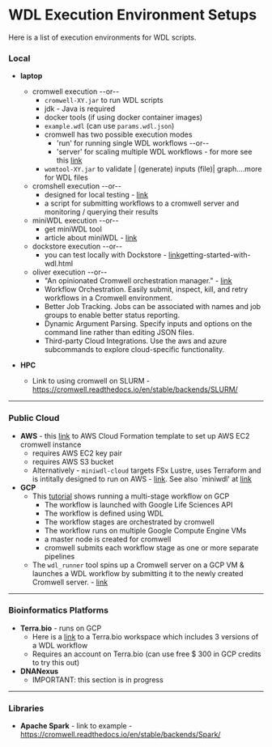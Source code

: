 # WDL Execution Environment Setups

Here is a list of execution environments for WDL scripts.  

### Local
- **laptop**
  - cromwell execution --or--
    - `cromwell-XY.jar` to run WDL scripts
    - jdk - Java is required
    - docker tools (if using docker container images)
    - `example.wdl` (can use `params.wdl.json`)
    - cromwell has two possible execution modes 
      - 'run' for running single WDL workflows --or-- 
      - 'server' for scaling multiple WDL workflows - for more see this [link](https://cromwell.readthedocs.io/en/stable/Modes/)
    - `womtool-XY.jar` to validate | (generate) inputs (file)| graph....more for WDL files
  - cromshell execution --or--
    - designed for local testing - [link](https://github.com/broadinstitute/cromshell)
    - a script for submitting workflows to a cromwell server and monitoring / querying their results
  - miniWDL execution --or--
    - get miniWDL tool
    - article about miniWDL - [link](https://medium.com/czi-technology/miniwdl-17ecdaf40944)
  - dockstore execution --or--
    - you can test locally with Dockstore - [link](https://docs.dockstore.org/en/develop/getting-started/)getting-started-with-wdl.html
  - oliver execution --or--
    - "An opinionated Cromwell orchestration manager." - [link](https://stjudecloud.github.io/oliver/)
    - Workflow Orchestration. Easily submit, inspect, kill, and retry workflows in a Cromwell environment.
    - Better Job Tracking. Jobs can be associated with names and job groups to enable better status reporting.
    - Dynamic Argument Parsing. Specify inputs and options on the command line rather than editing JSON files.
    - Third-party Cloud Integrations. Use the aws and azure subcommands to explore cloud-specific functionality.

- **HPC**
    - Link to using cromwell on SLURM - https://cromwell.readthedocs.io/en/stable/backends/SLURM/
---

### Public Cloud
- **AWS** - this [link](https://docs.opendata.aws/genomics-workflows/quick-start/) to AWS Cloud Formation template to set up AWS EC2 cromwell instance
  - requires AWS EC2 key pair
  - requires AWS S3 bucket
  - Alternatively - `miniwdl-cloud` targets FSx Lustre, uses Terraform and is intitally designed to run on AWS - [link](https://github.com/mlin/miniwdl-cloud). See also `miniwdl' at [link](https://github.com/chanzuckerberg/miniwdl)
- **GCP**
  - This [tutorial](https://wdl-runner.readthedocs.io/en/latest/GettingStarted/TutorialOverview/#tutorial-scenario) shows running a multi-stage workflow on GCP
      - The workflow is launched with Google Life Sciences API
      - The workflow is defined using WDL
      - The workflow stages are orchestrated by cromwell
      - The workflow runs on multiple Google Compute Engine VMs
      - a master node is created for cromwell
      - cromwell submits each workflow stage as one or more separate pipelines
  - The `wdl_runner` tool spins up a Cromwell server on a GCP VM & launches a WDL workflow by submitting it to the newly created Cromwell server. - [link](https://github.com/broadinstitute/wdl-runner)
      
---      

### Bioinformatics Platforms 
- **Terra.bio** - runs on GCP
  - Here is a [link](https://app.terra.bio/#workspaces/fc-product-demo/Terra-Workflows-Quickstart) to a Terra.bio workspace which includes 3 versions of a WDL workflow
  - Requires an account on Terra.bio (can use free $ 300 in GCP credits to try this out)
 - **DNANexus**
    - IMPORTANT: this section is in progress
    
---

 ### Libraries
  - **Apache Spark** - link to example - https://cromwell.readthedocs.io/en/stable/backends/Spark/
